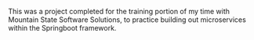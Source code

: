 This was a project completed for the training portion of my time with Mountain State Software Solutions, to practice building out microservices within the Springboot framework.
